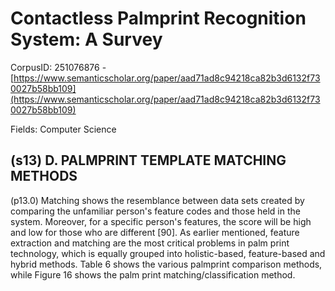 # Contactless Palmprint Recognition System: A Survey

CorpusID: 251076876 - [https://www.semanticscholar.org/paper/aad71ad8c94218ca82b3d6132f730027b58bb109](https://www.semanticscholar.org/paper/aad71ad8c94218ca82b3d6132f730027b58bb109)

Fields: Computer Science

## (s13) D. PALMPRINT TEMPLATE MATCHING METHODS
(p13.0) Matching shows the resemblance between data sets created by comparing the unfamiliar person's feature codes and those held in the system. Moreover, for a specific person's features, the score will be high and low for those who are different [90]. As earlier mentioned, feature extraction and matching are the most critical problems in palm print technology, which is equally grouped into holistic-based, feature-based and hybrid methods. Table 6 shows the various palmprint comparison methods, while Figure 16 shows the palm print matching/classification method.
